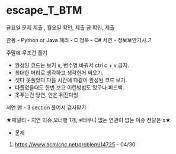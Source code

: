# escape_T_BTM

금요일 문제 제출 , 월요일 확인, 제출 금 확인, 제출
 
관동 - Python or Java
혜리 - C
정욱 - C#
서연 - 정보보안기사..? 

주말에 무조건 풀기 

- 완성된 코드는 보기 x, 변수명 바꿔서 ctrl c + v 금지.
- 최대한 머리로 생각하고 생각한거 써오기.
- 셋다 못풀었다 다음 시간에 다같이 완성된 코드 보기.
- 다풀었을때도 한번 보고 이런방법도 있구나 피드백.
- 못푸는건 당연. 안은 뒤진다잉 

서연 맨 - 3 section 풀어서 검사맡기

★페널티 - 지연 이슈 오너빵 1개,  ※터무니 없는 연관이 없는 이슈 전달은 x★
 
- 문제 
1. https://www.acmicpc.net/problem/14725 - 04/30
